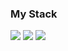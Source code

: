 ### My Stack

<img src="https://img.shields.io/badge/MSSQL-CC2927?style=for-the-badge&logo=Microsoft SQL Server&logoColor=white">
<img src="https://img.shields.io/badge/R-276DC3?style=for-the-badge&logo=R&logoColor=white">
<img src="https://img.shields.io/badge/Javascripts-F7DF1E?style=for-the-badge&logo=JavaScripts&logoColor=white">
